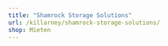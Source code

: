 ```yaml
---
title: "Shamrock Storage Solutions"
url: /killarney/shamrock-storage-solutions/
shop: Mieten
---
```

